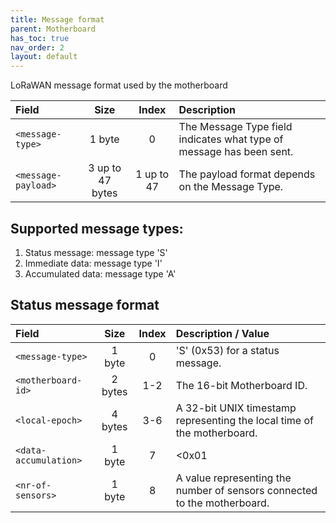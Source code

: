 ```yaml
---
title: Message format
parent: Motherboard
has_toc: true
nav_order: 2
layout: default
---
```


LoRaWAN message format used by the motherboard

| Field                 | Size             | Index      | Description |
|:----------------------|:----------------:|:----------:|:------------|
| `<message-type>`      | 1 byte           | 0          | The Message Type field indicates what type of message has been sent. |
| `<message-payload>`   | 3 up to 47 bytes | 1 up to 47 | The payload format depends on the Message Type.|

## Supported message types:
1. Status message: message type 'S'
2. Immediate data: message type 'I'
3. Accumulated data: message type 'A'

## Status message format

| Field                 | Size             | Index      | Description / Value |
|:----------------------|:----------------:|:----------:|:--------------------|
| `<message-type>`      | 1 byte           | 0          | 'S' (0x53) for a status message. |
| `<motherboard-id>`    | 2 bytes          | 1-2        | The 16-bit Motherboard ID.|
| `<local-epoch>`       | 4 bytes          | 3-6        | A 32-bit UNIX timestamp representing the local time of the motherboard. |
| `<data-accumulation>` | 1 byte           | 7          | <0x01 | 0x00 >  Indicating if data accumulation is used or not (resp.). |
| `<nr-of-sensors>`     | 1 byte           | 8          | A value representing the number of sensors connected to the motherboard. |
